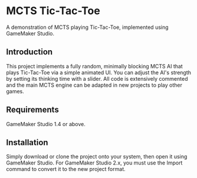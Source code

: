 # MCTS Tic-Tac-Toe
A demonstration of MCTS playing Tic-Tac-Toe, implemented using GameMaker Studio.

## Introduction
This project implements a fully random, minimally blocking MCTS AI that plays Tic-Tac-Toe via a simple animated UI. You can adjust the AI's strength by setting its thinking time with a slider. All code is extensively commented and the main MCTS engine can be adapted in new projects to play other games. 

## Requirements
GameMaker Studio 1.4 or above.

## Installation
Simply download or clone the project onto your system, then open it using GameMaker Studio. For GameMaker Studio 2.x, you must use the Import command to convert it to the new project format.

